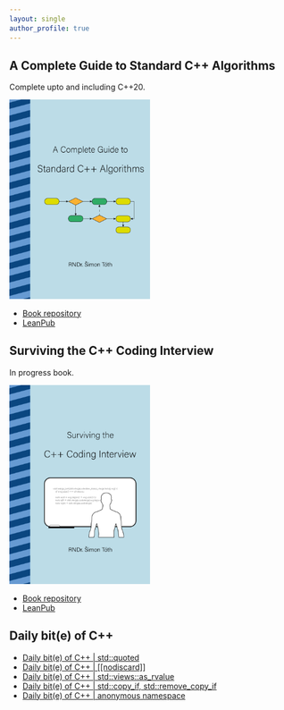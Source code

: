 ```yaml
---
layout: single
author_profile: true
---
```


## A Complete Guide to Standard C++ Algorithms

Complete upto and including C++20.

[<img src="assets/images/book_algorithms_cover.png" width="50%">](https://leanpub.com/cpp-algorithms-guide)

- [Book repository](https://github.com/HappyCerberus/book-cpp-algorithms)
- [LeanPub](https://leanpub.com/cpp-algorithms-guide)

## Surviving the C++ Coding Interview

In progress book.

[<img src="assets/images/book_coding_interview_cover.png" width="50%">](https://leanpub.com/cpp-coding-interview)

- [Book repository](https://leanpub.com/cpp-coding-interview)
- [LeanPub](https://leanpub.com/cpp-coding-interview)

## Daily bit(e) of C++

<ul>
<!-- SUBSTACK:START --><li><a href="https://medium.com/@simontoth/daily-bit-e-of-c-std-quoted-b4f8a767bd76?source=rss-1e1de1006a93------2">Daily bit&lpar;e&rpar; of C++ | std::quoted</a></li><li><a href="https://medium.com/@simontoth/daily-bit-e-of-c-nodiscard-776c5f5477aa?source=rss-1e1de1006a93------2">Daily bit&lpar;e&rpar; of C++ | [[nodiscard]]</a></li><li><a href="https://medium.com/@simontoth/daily-bit-e-of-c-std-views-as-rvalue-8542cb8f2bba?source=rss-1e1de1006a93------2">Daily bit&lpar;e&rpar; of C++ | std::views::as_rvalue</a></li><li><a href="https://medium.com/@simontoth/daily-bit-e-of-c-std-copy-if-std-remove-copy-if-6f1764e4ba8f?source=rss-1e1de1006a93------2">Daily bit&lpar;e&rpar; of C++ | std::copy_if, std::remove_copy_if</a></li><li><a href="https://medium.com/@simontoth/daily-bit-e-of-c-anonymous-namespace-356bd5e084e8?source=rss-1e1de1006a93------2">Daily bit&lpar;e&rpar; of C++ | anonymous namespace</a></li><!-- SUBSTACK:END -->
</ul>